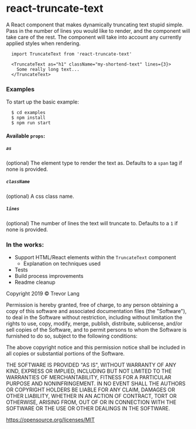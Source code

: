 # react-truncate-text
A React component that makes dynamically truncating text stupid simple. Pass in the number of lines you would like to render, and the component will take care of the rest. The component will take into account any currently applied styles when rendering.

```
  import TruncateText from 'react-truncate-text'

  <TruncateText as="h1" className="my-shortend-text" lines={3}>
    Some really long text...
  </TruncateText>
```

### Examples
To start up the basic example:
```
  $ cd examples
  $ npm install
  $ npm run start
```

#### Available `props`:
##### `as`
(optional) The element type to render the text as. Defaults to a `span` tag if none is provided.
##### `className`
(optional) A css class name.
##### `lines`
(optional) The number of lines the text will truncate to. Defaults to a `1` if none is provided.

### In the works:
 - Support HTML/React elements within the `TruncateText` component
   - Explanation on techniques used
 - Tests
 - Build process improvements
 - Readme cleanup


Copyright 2019 &copy; Trevor Lang

Permission is hereby granted, free of charge, to any person obtaining a copy of this software and associated documentation files (the "Software"), to deal in the Software without restriction, including without limitation the rights to use, copy, modify, merge, publish, distribute, sublicense, and/or sell copies of the Software, and to permit persons to whom the Software is furnished to do so, subject to the following conditions:

The above copyright notice and this permission notice shall be included in all copies or substantial portions of the Software.

THE SOFTWARE IS PROVIDED "AS IS", WITHOUT WARRANTY OF ANY KIND, EXPRESS OR IMPLIED, INCLUDING BUT NOT LIMITED TO THE WARRANTIES OF MERCHANTABILITY, FITNESS FOR A PARTICULAR PURPOSE AND NONINFRINGEMENT. IN NO EVENT SHALL THE AUTHORS OR COPYRIGHT HOLDERS BE LIABLE FOR ANY CLAIM, DAMAGES OR OTHER LIABILITY, WHETHER IN AN ACTION OF CONTRACT, TORT OR OTHERWISE, ARISING FROM, OUT OF OR IN CONNECTION WITH THE SOFTWARE OR THE USE OR OTHER DEALINGS IN THE SOFTWARE.

https://opensource.org/licenses/MIT
